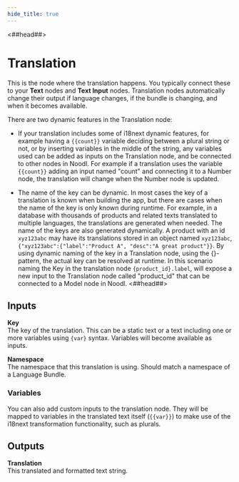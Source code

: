 ```yaml
---
hide_title: true
---
```


<##head##>
# Translation

This is the node where the translation happens. You typically connect these to your **Text** nodes and **Text Input** nodes. Translation nodes automatically change their output if language changes, if the bundle is changing, and when it becomes available.

There are two dynamic features in the Translation node:

- If your translation includes some of i18next dynamic features, for example having a `{{count}}` variable deciding between a plural string or not, or by inserting variables in the middle of the string, any variables used can be added as inputs on the Translation node, and be connected to other nodes in Noodl. For example if a translation uses the variable `{{count}}` adding an input named "count" and connecting it to a Number node, the translation will change when the Number node is updated.

- The name of the key can be dynamic. In most cases the key of a translation is known when building the app, but there are cases when the name of the key is only known during runtime. For example, in a database with thousands of products and related texts translated to multiple languages, the translations are generated when needed. The name of the keys are also generated dynamically. A product with an id `xyz123abc` may have its translations stored in an object named `xyz123abc`, `{"xyz123abc":{"label":"Product A", "desc":"A great product"}}`. By using dynamic naming of the key in a Translation node, using the {}-pattern, the actual key can be resolved at runtime. In this scenario naming the Key in the translation node `{product_id}.label`, will expose a new input to the Translation node called "product_id" that can be connected to a Model node in Noodl.
<##head##>

## Inputs

**Key**  
The key of the translation. This can be a static text or a text including one or more variables using `{var}` syntax. Variables will become available as inputs.

**Namespace**  
The namespace that this translation is using. Should match a namespace of a Language Bundle.

### Variables
You can also add custom inputs to the translation node. They will be mapped to variables in the translated text itself (`{{var}}`) to make use of the i18next transformation functionality, such as plurals.

## Outputs

**Translation**  
This translated and formatted text string.
